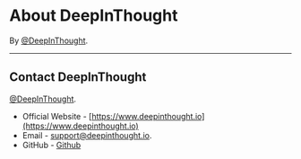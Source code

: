 # About DeepInThought

By [@DeepInThought](https://github.com/DeepInThought).

---

## Contact DeepInThought

[@DeepInThought](https://github.com/DeepInThought).

* Official Website - [https://www.deepinthought.io](https://www.deepinthought.io)
* Email - [support@deepinthought.io](mailto:support@deepinthought.io).  
* GitHub - [Github](https://github.com/DeepInThought)
